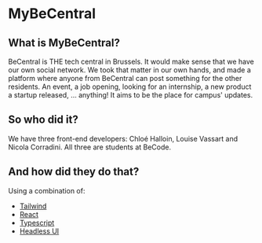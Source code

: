 # MyBeCentral

## What is MyBeCentral?

BeCentral is THE tech central in Brussels. It would make sense that we have our own social network. We took that matter in our own hands, and made a platform where anyone from BeCentral can post something for the other residents. An event, a job opening, looking for an internship, a new product a startup released, … anything! It aims to be the place for campus' updates.

## So who did it?

We have three front-end developers: Chloé Halloin, Louise Vassart and Nicola Corradini. All three are students at BeCode.

## And how did they do that?

Using a combination of:

- [Tailwind](https://tailwindcss.com)
- [React](https://reactjs.org)
- [Typescript](https://www.typescriptlang.org)
- [Headless UI](https://headlessui.com/)